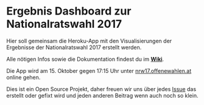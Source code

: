 # Ergebnis Dashboard zur Nationalratswahl 2017

Hier soll gemeinsam die Heroku-App mit den Visualisierungen der Ergebnisse der Nationalratswahl 2017 erstellt werden.

Alle nötigen Infos sowie die Dokumentation findest du im **[Wiki](https://github.com/OKFNat/offenewahlen-nrw17/wiki)**.

Die App wird am 15. Oktober gegen 17:15 Uhr unter [nrw17.offenewahlen.at](https://nrw17.offenewahlen.at) online gehen.

Dies ist ein Open Source Projekt, daher freuen wir uns über jedes [Issue](https://github.com/okfnat/offenewahlen-nrw17/issues) das erstellt oder gefixt wird und jeden anderen Beitrag wenn auch noch so klein.





